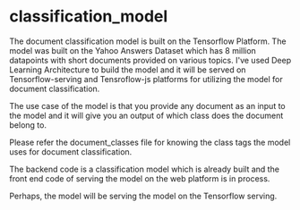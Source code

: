 # classification_model
The document classification model is built on the Tensorflow Platform. The model was built on the Yahoo Answers Dataset which has 8 million datapoints with short documents provided on various topics. I've used Deep Learning Architecture to build the model and it will be served on Tensorflow-serving and Tensroflow-js platforms for utilizing the model for document classification.

The use case of the model is that you provide any document as an input to the model and it will give you an output of which class does the document belong to.

Please refer the document_classes file for knowing the class tags the model uses for document classification.

The backend code is a classification model which is already built and the front end code of serving the model on the web platform is in process.

Perhaps, the model will be serving the model on the Tensorflow serving. 
